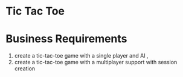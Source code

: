 # Tic Tac Toe

# Business Requirements 
 
1. create a tic-tac-toe game with a single player and AI ,
2. create a tic-tac-toe game with a multiplayer support with session creation

